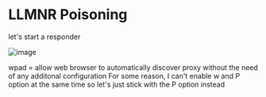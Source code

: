 # LLMNR Poisoning
let's start a responder

![image](https://github.com/user-attachments/assets/9e89b6af-4e31-4e70-a91f-7873af3d6219)

wpad = allow web browser to automatically discover proxy without the need of any additonal configuration
For some reason, I can't enable w and P option at the same time so let's just stick with the P option instead

